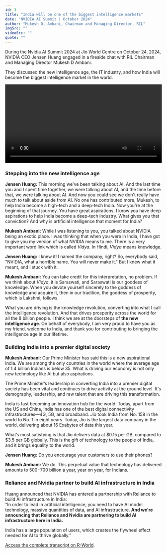 ```yaml
---
id: 3
title: "India will be one of the biggest intelligence markets"
date: "NVIDIA AI Summit | October 2024"
author: "Mukesh D. Ambani, Chairman and Managing Director, RIL"
imgSrc: ""
videoSrc: ""
quote: ""
---
```


During the Nvidia AI Summit 2024 at Jio World Centre on October 24, 2024, NVIDIA CEO Jensen Huang engaged in a fireside chat with RIL Chairman and Managing Director Mukesh D Ambani.

They discussed the new intelligence age, the IT industry, and how India will become the biggest intelligence market in the world.

<!-- **[Add Video Here: /videos/nvidia-ai-summit-2024.mp4](/videos/glance.mp4)** -->

<video controls width="100%">
  <source src="videos/glance.mp4" type="video/mp4">
  Your browser does not support the video tag.
</video>

### Stepping into the new intelligence age

**Jensen Huang:** This morning we've been talking about AI. And the last time you and I spent time together, we were talking about AI, and the time before that, we were talking about AI. And now you could see we don't really have much to talk about aside from AI. No one has contributed more, Mukesh, to help India become a high-tech and a deep-tech India. Now you're at the beginning of that journey. You have great aspirations. I know you have deep aspirations to help India become a deep-tech industry. What gives you that conviction? And why is artificial intelligence that moment for India?

**Mukesh Ambani:** While I was listening to you, you talked about NVIDIA being an exotic place. I was thinking that when you were in India, I have got to give you my version of what NVIDIA means to me. There is a very important word link which is called _Vidya_. In Hindi, _Vidya_ means knowledge.

**Jensen Huang:** I knew it! I named the company, right? So, everybody said, "NVIDIA, what a horrible name. You will never make it." But I knew what it meant, and I stuck with it.

**Mukesh Ambani:** You can take credit for this interpretation, no problem. If we think about _Vidya_, it is Saraswati, and Saraswati is our goddess of knowledge. When you devote yourself sincerely to the goddess of knowledge and acquire it, then in our tradition, the goddess of prosperity, which is Lakshmi, follows.

What you are driving is the knowledge revolution, converting into what I call the intelligence revolution. And that drives prosperity across the world for all the 8 billion people. I think we are at the doorsteps of **the new intelligence age**. On behalf of everybody, I am very proud to have you as my friend, welcome to India, and thank you for contributing to bringing the intelligence age in our lifetime.

### Building India into a premier digital society

**Mukesh Ambani:** Our Prime Minister has said this is a new aspirational India. We are among the only countries in the world where the average age of 1.4 billion Indians is below 35. What is driving our economy is not only new technology like AI but also aspirations.

The Prime Minister’s leadership in converting India into a premier digital society has been vital and continues to drive activity at the ground level. It's demography, leadership, and raw talent that are driving this transformation.

India is fast becoming an innovation hub for the world. Today, apart from the US and China, India has one of the best digital connectivity infrastructures—4G, 5G, and broadband. Jio took India from No. 158 in the world to No. 1 in eight years. Today, Jio is the largest data company in the world, delivering about 16 Exabytes of data this year.

What’s most satisfying is that Jio delivers data at $0.15 per GB, compared to $3.5 per GB globally. This is the gift of technology to the people of India, and it brings equality to the world.

**Jensen Huang:** Do you encourage your customers to use their phones?

**Mukesh Ambani:** We do. This perpetual value that technology has delivered amounts to $500-$700 billion a year, year on year, for Indians.

### Reliance and Nvidia partner to build AI infrastructure in India

Huang announced that NVIDIA has entered a partnership with Reliance to build AI infrastructure in India:  
“In order to lead in artificial intelligence, you need to have AI model technology, massive quantities of data, and AI infrastructure. **And we're announcing that Reliance and Nvidia are partnering to build AI infrastructure here in India.**

India has a large population of users, which creates the flywheel effect needed for AI to thrive globally.”

[Access the complete transcript on R-World](https://rworld.ril.com/ci/news-detail/3552).
